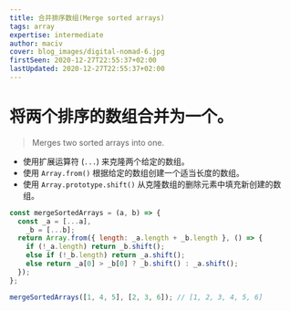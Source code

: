 ```yaml
---
title: 合并排序数组(Merge sorted arrays)
tags: array
expertise: intermediate
author: maciv
cover: blog_images/digital-nomad-6.jpg
firstSeen: 2020-12-27T22:55:37+02:00
lastUpdated: 2020-12-27T22:55:37+02:00
---
```


# 将两个排序的数组合并为一个。
> Merges two sorted arrays into one.

- 使用扩展运算符 (`...`) 来克隆两个给定的数组。
- 使用 `Array.from()` 根据给定的数组创建一个适当长度的数组。
- 使用 `Array.prototype.shift()` 从克隆数组的删除元素中填充新创建的数组。

```js
const mergeSortedArrays = (a, b) => {
  const _a = [...a],
    _b = [...b];
  return Array.from({ length: _a.length + _b.length }, () => {
    if (!_a.length) return _b.shift();
    else if (!_b.length) return _a.shift();
    else return _a[0] > _b[0] ? _b.shift() : _a.shift();
  });
};
```

```js
mergeSortedArrays([1, 4, 5], [2, 3, 6]); // [1, 2, 3, 4, 5, 6]
```
